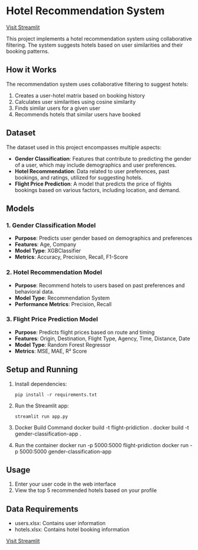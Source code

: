 # Hotel Recommendation System 

[Visit Streamlit](https://hotelrecommendation-ltff985abrt4wsuoqog4l2.streamlit.app/)

This project implements a hotel recommendation system using collaborative filtering. The system suggests hotels based on user similarities and their booking patterns.

## How it Works
The recommendation system uses collaborative filtering to suggest hotels:
1. Creates a user-hotel matrix based on booking history
2. Calculates user similarities using cosine similarity
3. Finds similar users for a given user
4. Recommends hotels that similar users have booked

## Dataset
The dataset used in this project encompasses multiple aspects:

- **Gender Classification**: Features that contribute to predicting the gender of a user, which may include demographics and user preferences.
- **Hotel Recommendation**: Data related to user preferences, past bookings, and ratings, utilized for suggesting hotels.
- **Flight Price Prediction**: A model that predicts the price of flights bookings based on various factors, including location, and demand.


## Models

### 1. Gender Classification Model
- **Purpose**: Predicts user gender based on demographics and preferences
- **Features**: Age, Company
- **Model Type**: XGBClassifier
- **Metrics**: Accuracy, Precision, Recall, F1-Score

### 2. Hotel Recommendation Model
- **Purpose**: Recommend hotels to users based on past preferences and behavioral data.
- **Model Type**: Recommendation System
- **Performance Metrics**: Precision, Recall

### 3. Flight Price Prediction Model
- **Purpose**: Predicts flight prices based on route and timing
- **Features**: Origin, Destination, Flight Type, Agency, Time, Distance, Date
- **Model Type**: Random Forest Regressor
- **Metrics**: MSE, MAE, R² Score

## Setup and Running
1. Install dependencies:
   ```
   pip install -r requirements.txt
   ```

2. Run the Streamlit app:
   ```
   streamlit run app.py
   ```
3. Docker Build Command
   docker build -t flight-pridiction .
   docker build -t gender-classification-app .
   
5. Run the container
   docker run -p 5000:5000 flight-pridiction
   docker run -p 5000:5000 gender-classification-app
   
## Usage
1. Enter your user code in the web interface
2. View the top 5 recommended hotels based on your profile

## Data Requirements
- users.xlsx: Contains user information
- hotels.xlsx: Contains hotel booking information

[Visit Streamlit](https://hotelrecommendation-ltff985abrt4wsuoqog4l2.streamlit.app/)
